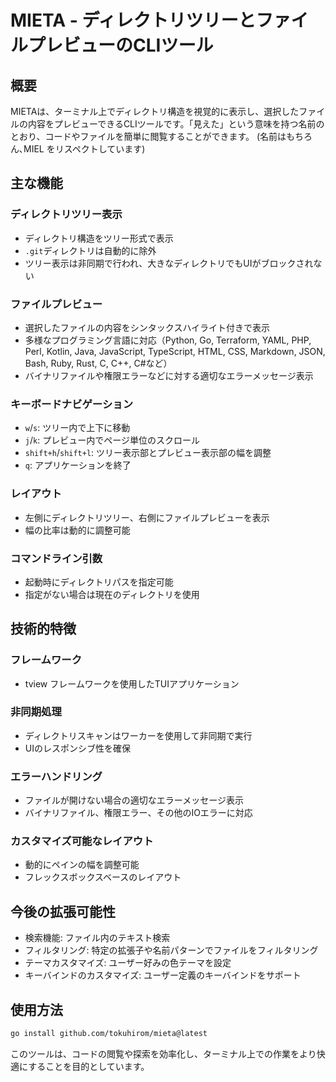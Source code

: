# MIETA - ディレクトリツリーとファイルプレビューのCLIツール

## 概要
MIETAは、ターミナル上でディレクトリ構造を視覚的に表示し、選択したファイルの内容をプレビューできるCLIツールです。「見えた」という意味を持つ名前のとおり、コードやファイルを簡単に閲覧することができます。
(名前はもちろん､MIEL をリスペクトしています)

## 主な機能

### ディレクトリツリー表示
- ディレクトリ構造をツリー形式で表示
- `.git`ディレクトリは自動的に除外
- ツリー表示は非同期で行われ、大きなディレクトリでもUIがブロックされない

### ファイルプレビュー
- 選択したファイルの内容をシンタックスハイライト付きで表示
- 多様なプログラミング言語に対応（Python, Go, Terraform, YAML, PHP, Perl, Kotlin, Java, JavaScript, TypeScript, HTML, CSS, Markdown, JSON, Bash, Ruby, Rust, C, C++, C#など）
- バイナリファイルや権限エラーなどに対する適切なエラーメッセージ表示

### キーボードナビゲーション
- `w`/`s`: ツリー内で上下に移動
- `j`/`k`: プレビュー内でページ単位のスクロール
- `shift+h`/`shift+l`: ツリー表示部とプレビュー表示部の幅を調整
- `q`: アプリケーションを終了

### レイアウト
- 左側にディレクトリツリー、右側にファイルプレビューを表示
- 幅の比率は動的に調整可能

### コマンドライン引数
- 起動時にディレクトリパスを指定可能
- 指定がない場合は現在のディレクトリを使用

## 技術的特徴

### フレームワーク
- tview フレームワークを使用したTUIアプリケーション

### 非同期処理
- ディレクトリスキャンはワーカーを使用して非同期で実行
- UIのレスポンシブ性を確保

### エラーハンドリング
- ファイルが開けない場合の適切なエラーメッセージ表示
- バイナリファイル、権限エラー、その他のIOエラーに対応

### カスタマイズ可能なレイアウト
- 動的にペインの幅を調整可能
- フレックスボックスベースのレイアウト

## 今後の拡張可能性
- 検索機能: ファイル内のテキスト検索
- フィルタリング: 特定の拡張子や名前パターンでファイルをフィルタリング
- テーマカスタマイズ: ユーザー好みの色テーマを設定
- キーバインドのカスタマイズ: ユーザー定義のキーバインドをサポート

## 使用方法

```bash
go install github.com/tokuhirom/mieta@latest
```

このツールは、コードの閲覧や探索を効率化し、ターミナル上での作業をより快適にすることを目的としています。

